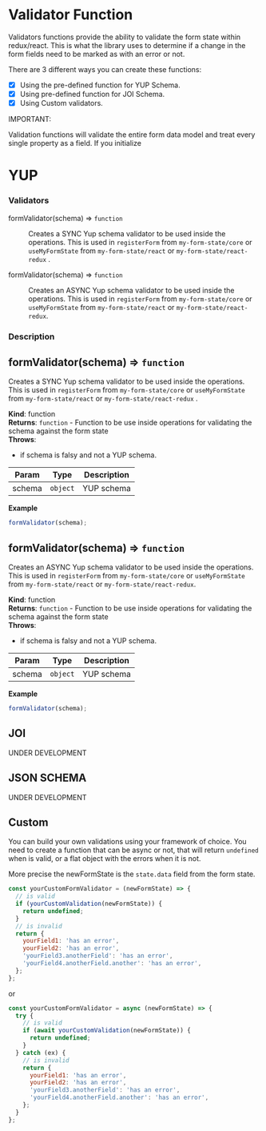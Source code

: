 # Validator Function

Validators functions provide the ability to validate the form state within redux/react. This is what the library uses to determine if a change in the form fields need to be marked as with an error or not.

There are 3 different ways you can create these functions:

- [x] Using the pre-defined function for YUP Schema.
- [x] Using pre-defined function for JOI Schema.
- [x] Using Custom validators.

IMPORTANT:

Validation functions will validate the entire form data model and treat every single property as a field. If you initialize 

# YUP

### Validators

<dl>
<dt><a>formValidator(schema)</a> ⇒ <code>function</code></dt>
<dd><p>Creates a SYNC Yup schema validator to be used inside the operations.
This is used in <code>registerForm</code> from <code>my-form-state/core</code> or <code>useMyFormState</code> from <code>my-form-state/react</code> or <code>my-form-state/react-redux</code> .</p>
</dd>
<dt><a>formValidator(schema)</a> ⇒ <code>function</code></dt>
<dd><p>Creates an ASYNC Yup schema validator to be used inside the operations.
This is used in  <code>registerForm</code> from <code>my-form-state/core</code> or <code>useMyFormState</code> from <code>my-form-state/react</code> or <code>my-form-state/react-redux</code>.</p>
</dd>
</dl>

### Description

<a name="formValidator"></a>

## formValidator(schema) ⇒ <code>function</code>

Creates a SYNC Yup schema validator to be used inside the operations.
This is used in `registerForm` from `my-form-state/core` or `useMyFormState` from `my-form-state/react` or `my-form-state/react-redux` .

**Kind**: function  
**Returns**: <code>function</code> - Function to be use inside operations for validating the schema against the form state  
**Throws**:

- if schema is falsy and not a YUP schema.

| Param  | Type                | Description |
| ------ | ------------------- | ----------- |
| schema | <code>object</code> | YUP schema  |

**Example**

```js
formValidator(schema);
```

<a name="formValidator"></a>

## formValidator(schema) ⇒ <code>function</code>

Creates an ASYNC Yup schema validator to be used inside the operations.
This is used in `registerForm` from `my-form-state/core` or `useMyFormState` from `my-form-state/react` or `my-form-state/react-redux`.

**Kind**: function  
**Returns**: <code>function</code> - Function to be use inside operations for validating the schema against the form state  
**Throws**:

- if schema is falsy and not a YUP schema.

| Param  | Type                | Description |
| ------ | ------------------- | ----------- |
| schema | <code>object</code> | YUP schema  |

**Example**

```js
formValidator(schema);
```

## JOI

UNDER DEVELOPMENT

## JSON SCHEMA

UNDER DEVELOPMENT

## Custom

You can build your own validations using your framework of choice.
You need to create a function that can be async or not, that will return `undefined` when is valid, or a flat object with the errors when it is not.

More precise the newFormState is the `state.data` field from the form state.

```js
const yourCustomFormValidator = (newFormState) => {
  // is valid
  if (yourCustomValidation(newFormState)) {
    return undefined;
  }
  // is invalid
  return {
    yourField1: 'has an error',
    yourField2: 'has an error',
    'yourField3.anotherField': 'has an error',
    'yourField4.anotherField.another': 'has an error',
  };
};
```

or

```js
const yourCustomFormValidator = async (newFormState) => {
  try {
    // is valid
    if (await yourCustomValidation(newFormState)) {
      return undefined;
    }
  } catch (ex) {
    // is invalid
    return {
      yourField1: 'has an error',
      yourField2: 'has an error',
      'yourField3.anotherField': 'has an error',
      'yourField4.anotherField.another': 'has an error',
    };
  }
};
```
